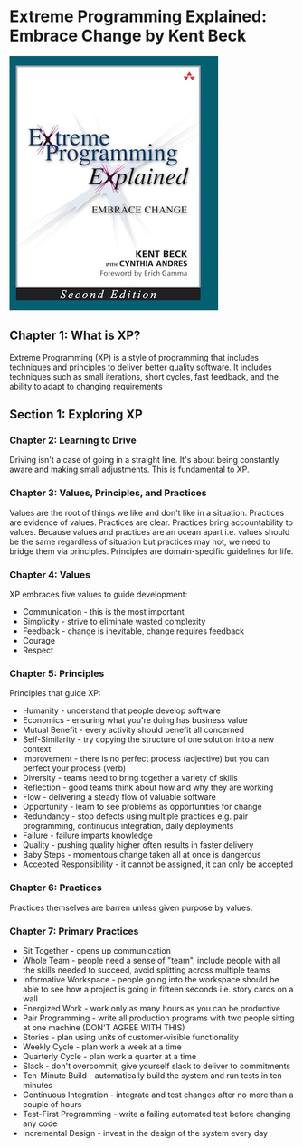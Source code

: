 # Extreme Programming Explained: Embrace Change by Kent Beck

![Cover](./cover.jpg)

## Chapter 1: What is XP?

Extreme Programming (XP) is a style of programming that includes techniques and principles to deliver
better quality software. It includes techniques such as small iterations, short cycles, fast feedback,
and the ability to adapt to changing requirements

## Section 1: Exploring XP

### Chapter 2: Learning to Drive

Driving isn't a case of going in a straight line. It's about being constantly aware and making small
adjustments. This is fundamental to XP.

### Chapter 3: Values, Principles, and Practices

Values are the root of things we like and don't like in a situation. Practices are evidence of values.
Practices are clear. Practices bring accountability to values. Because values and practices are an ocean
apart i.e. values should be the same regardless of situation but practices may not, we need to bridge
them via principles. Principles are domain-specific guidelines for life.

### Chapter 4: Values

XP embraces five values to guide development:

* Communication - this is the most important
* Simplicity - strive to eliminate wasted complexity
* Feedback - change is inevitable, change requires feedback
* Courage
* Respect

### Chapter 5: Principles

Principles that guide XP:

* Humanity - understand that people develop software
* Economics - ensuring what you're doing has business value
* Mutual Benefit - every activity should benefit all concerned
* Self-Similarity - try copying the structure of one solution into a new context
* Improvement - there is no perfect process (adjective) but you can perfect your process (verb)
* Diversity - teams need to bring together a variety of skills
* Reflection - good teams think about how and why they are working
* Flow - delivering a steady flow of valuable software
* Opportunity - learn to see problems as opportunities for change
* Redundancy - stop defects using multiple practices e.g. pair programming, continuous integration, daily deployments
* Failure - failure imparts knowledge
* Quality - pushing quality higher often results in faster delivery
* Baby Steps - momentous change taken all at once is dangerous
* Accepted Responsibility - it cannot be assigned, it can only be accepted

### Chapter 6: Practices

Practices themselves are barren unless given purpose by values.

### Chapter 7: Primary Practices

* Sit Together - opens up communication
* Whole Team - people need a sense of "team", include people with all the skills needed to succeed, avoid splitting across multiple teams
* Informative Workspace - people going into the workspace should be able to see how a project is going in fifteen seconds i.e. story cards on a wall
* Energized Work - work only as many hours as you can be productive
* Pair Programming - write all production programs with two people sitting at one machine (DON'T AGREE WITH THIS)
* Stories - plan using units of customer-visible functionality
* Weekly Cycle - plan work a week at a time
* Quarterly Cycle - plan work a quarter at a time
* Slack - don't overcommit, give yourself slack to deliver to commitments
* Ten-Minute Build - automatically build the system and run tests in ten minutes
* Continuous Integration - integrate and test changes after no more than a couple of hours
* Test-First Programming - write a failing automated test before changing any code
* Incremental Design - invest in the design of the system every day
